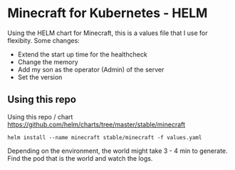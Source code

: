 # Minecraft for Kubernetes - HELM

Using the HELM chart for Minecraft, this is a values file that I use for flexibity.  Some changes:

- Extend the start up time for the healthcheck
- Change the memory
- Add my son as the operator (Admin) of the server
- Set the version


## Using this repo

Using this repo / chart https://github.com/helm/charts/tree/master/stable/minecraft

```
helm install --name minecraft stable/minecraft -f values.yaml
```

Depending on the environment, the world might take 3 - 4 min to generate.  Find the pod that is the world and watch the logs.